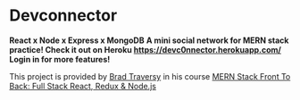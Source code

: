 # Devconnector
**React x Node x Express x MongoDB**
**A mini social network for MERN stack practice! Check it out on Heroku https://devc0nnector.herokuapp.com/ Login in for more features!**

This project is provided by [Brad Traversy](https://github.com/bradtraversy) in his course [MERN Stack Front To Back: Full Stack React, Redux & Node.js](https://www.udemy.com/course/mern-stack-front-to-back/)
